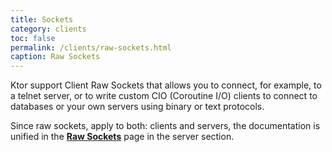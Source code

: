 ```yaml
---
title: Sockets
category: clients
toc: false
permalink: /clients/raw-sockets.html
caption: Raw Sockets  
---
```


Ktor support Client Raw Sockets that allows you to connect, for example,
to a telnet server, or to write custom CIO (Coroutine I/O) clients to
connect to databases or your own servers using binary or text protocols.

Since raw sockets, apply to both: clients and servers, 
the documentation is unified in the **[Raw Sockets](/servers/raw-sockets.html)** page
in the server section.
